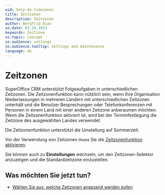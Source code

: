 ```yaml
---
uid: help-de-timezones
title: Zeitzonen
description: Zeitzonen
author: Bergfrid Dias
so.date: 03.24.2023
keywords: Zeitzone
so.topic: concept
so.audience: settings
so.audience.tooltip: Settings and maintenance
language: de
---
```


# Zeitzonen

SuperOffice CRM unterstützt Folgeaufgaben in unterschiedlichen Zeitzonen. Die Zeitzonenfunktion kann nützlich sein, wenn Ihre Organisation Niederlassungen in mehreren Ländern mit unterschiedlichen Zeitzonen unterhält und die Benutzer Besprechungen oder Telefonkonferenzen mit Personen in einem Land mit einer anderen Zeitzone anberaumen möchten. Wenn die Zeitzonenfunktion aktiviert ist, wird bei der Terminfestlegung die Zeitzone des ausgewählten Landes verwendet.

Die Zeitzonenfunktion unterstützt die Umstellung auf Sommerzeit.

Vor der Verwendung von Zeitzonen muss Sie die [Zeitzonenfunktion aktivieren][1].

Sie können auch zu **Einstellungen** wechseln, um den Zeitzonen-Selektor anzuzeigen und die Standardzeitzone einzustellen.

## Was möchten Sie jetzt tun?

* [Wählen Sie aus, welche Zeitzonen angezeigt werden sollen][2]

<!-- Referenced links -->
[1]: enable.md
[2]: select.md

<!-- Referenced images -->
